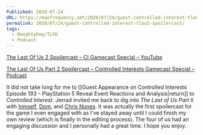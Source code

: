 ```yaml
---
Published: 2020-07-24
URL: https://maxfrequency.net/2020/07/24/guest-controlled-interest-tlou2-spoilercast/
permalink: 2020/07/24/guest-controlled-interest-tlou2-spoilercast/
tags:
  - NaughtyDog/TLOU
  - Podcast
---
```

[The Last Of Us 2 Spoilercast – CI Gamecast Special – YouTube](https://www.youtube.com/watch?v=npDO4yg61CA)

[The Last Of Us Part 2 Spoilercast – Controlled Interests Gamecast Special – Podcast](https://overcast.fm/+HJ7nuTVSg)

It did not take long for me to [[Guest Appearance on Controlled Interests Episode 193 – PlayStation 5 Reveal Event Reactions and Analysis|return]] to *Controlled Interest*. Jerrad invited me back to dig into *The Last of Us Part II* with [himself](https://twitter.com/Jerrad_), [Dom](https://twitter.com/domsoreos), and [Chris Nunes](https://twitter.com/tophernunes). It was actually the first spoilercast for the game I even engaged with as I’ve stayed away until I could finish my own review (which is finally in the editing process). The four of us had an engaging discussion and I personally had a great time. I hope you enjoy.